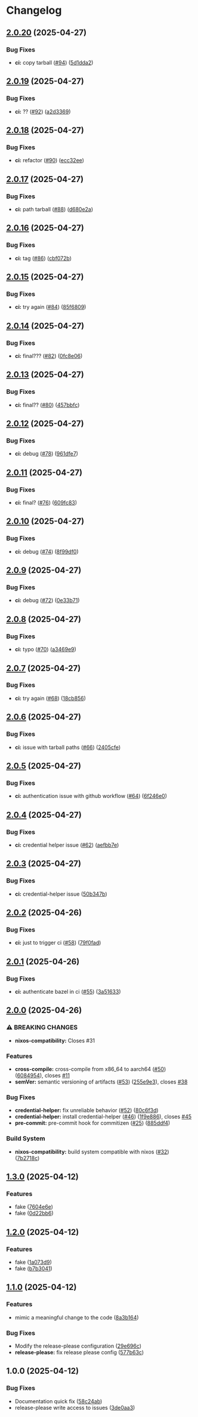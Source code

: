 # Changelog

## [2.0.20](https://github.com/alemoreno991/BazelStarterTemplate/compare/v2.0.19...v2.0.20) (2025-04-27)


### Bug Fixes

* **ci:** copy tarball ([#94](https://github.com/alemoreno991/BazelStarterTemplate/issues/94)) ([5d1dda2](https://github.com/alemoreno991/BazelStarterTemplate/commit/5d1dda242128e2eca0c8df4ad4c1aef896712ea5))

## [2.0.19](https://github.com/alemoreno991/BazelStarterTemplate/compare/v2.0.18...v2.0.19) (2025-04-27)


### Bug Fixes

* **ci:** ?? ([#92](https://github.com/alemoreno991/BazelStarterTemplate/issues/92)) ([a2d3369](https://github.com/alemoreno991/BazelStarterTemplate/commit/a2d3369a3cd5855abdb9d84970427fde05d5fc3b))

## [2.0.18](https://github.com/alemoreno991/BazelStarterTemplate/compare/v2.0.17...v2.0.18) (2025-04-27)


### Bug Fixes

* **ci:** refactor ([#90](https://github.com/alemoreno991/BazelStarterTemplate/issues/90)) ([ecc32ee](https://github.com/alemoreno991/BazelStarterTemplate/commit/ecc32eecb09140964015fa192b84e6666a968c58))

## [2.0.17](https://github.com/alemoreno991/BazelStarterTemplate/compare/v2.0.16...v2.0.17) (2025-04-27)


### Bug Fixes

* **ci:** path tarball ([#88](https://github.com/alemoreno991/BazelStarterTemplate/issues/88)) ([d680e2a](https://github.com/alemoreno991/BazelStarterTemplate/commit/d680e2a27dbe945a95564c1f7661a4be4d89759f))

## [2.0.16](https://github.com/alemoreno991/BazelStarterTemplate/compare/v2.0.15...v2.0.16) (2025-04-27)


### Bug Fixes

* **ci:** tag ([#86](https://github.com/alemoreno991/BazelStarterTemplate/issues/86)) ([cbf072b](https://github.com/alemoreno991/BazelStarterTemplate/commit/cbf072b8b15e5f38d21ea7f26a38fe052ae9b82f))

## [2.0.15](https://github.com/alemoreno991/BazelStarterTemplate/compare/v2.0.14...v2.0.15) (2025-04-27)


### Bug Fixes

* **ci:** try again ([#84](https://github.com/alemoreno991/BazelStarterTemplate/issues/84)) ([85f6809](https://github.com/alemoreno991/BazelStarterTemplate/commit/85f6809e97dffe7b509144cd806ee085d41f374f))

## [2.0.14](https://github.com/alemoreno991/BazelStarterTemplate/compare/v2.0.13...v2.0.14) (2025-04-27)


### Bug Fixes

* **ci:** final??? ([#82](https://github.com/alemoreno991/BazelStarterTemplate/issues/82)) ([0fc8e06](https://github.com/alemoreno991/BazelStarterTemplate/commit/0fc8e06721bd468385d39e25e813fa356a0016c3))

## [2.0.13](https://github.com/alemoreno991/BazelStarterTemplate/compare/v2.0.12...v2.0.13) (2025-04-27)


### Bug Fixes

* **ci:** final?? ([#80](https://github.com/alemoreno991/BazelStarterTemplate/issues/80)) ([457bbfc](https://github.com/alemoreno991/BazelStarterTemplate/commit/457bbfc92389512a0b6bd6bd475cdbce6b026943))

## [2.0.12](https://github.com/alemoreno991/BazelStarterTemplate/compare/v2.0.11...v2.0.12) (2025-04-27)


### Bug Fixes

* **ci:** debug ([#78](https://github.com/alemoreno991/BazelStarterTemplate/issues/78)) ([961dfe7](https://github.com/alemoreno991/BazelStarterTemplate/commit/961dfe742c65801b25a3e1cf552506d9bd809c7c))

## [2.0.11](https://github.com/alemoreno991/BazelStarterTemplate/compare/v2.0.10...v2.0.11) (2025-04-27)


### Bug Fixes

* **ci:** final? ([#76](https://github.com/alemoreno991/BazelStarterTemplate/issues/76)) ([609fc83](https://github.com/alemoreno991/BazelStarterTemplate/commit/609fc83bb411c070737833d4b090cf056f470be6))

## [2.0.10](https://github.com/alemoreno991/BazelStarterTemplate/compare/v2.0.9...v2.0.10) (2025-04-27)


### Bug Fixes

* **ci:** debug  ([#74](https://github.com/alemoreno991/BazelStarterTemplate/issues/74)) ([8f99df0](https://github.com/alemoreno991/BazelStarterTemplate/commit/8f99df0afb6a2cecdf7566e9b76833c02d5801d0))

## [2.0.9](https://github.com/alemoreno991/BazelStarterTemplate/compare/v2.0.8...v2.0.9) (2025-04-27)


### Bug Fixes

* **ci:** debug ([#72](https://github.com/alemoreno991/BazelStarterTemplate/issues/72)) ([0e33b71](https://github.com/alemoreno991/BazelStarterTemplate/commit/0e33b71583ace5d44454df6940a0f0490fb317bd))

## [2.0.8](https://github.com/alemoreno991/BazelStarterTemplate/compare/v2.0.7...v2.0.8) (2025-04-27)


### Bug Fixes

* **ci:** typo ([#70](https://github.com/alemoreno991/BazelStarterTemplate/issues/70)) ([a3469e9](https://github.com/alemoreno991/BazelStarterTemplate/commit/a3469e9540d9c8f5dc555d1db96ac4a3800d70aa))

## [2.0.7](https://github.com/alemoreno991/BazelStarterTemplate/compare/v2.0.6...v2.0.7) (2025-04-27)


### Bug Fixes

* **ci:** try again ([#68](https://github.com/alemoreno991/BazelStarterTemplate/issues/68)) ([18cb856](https://github.com/alemoreno991/BazelStarterTemplate/commit/18cb856c6138975be6818ed6cfc6dfb3dbd1d512))

## [2.0.6](https://github.com/alemoreno991/BazelStarterTemplate/compare/v2.0.5...v2.0.6) (2025-04-27)


### Bug Fixes

* **ci:** issue with tarball paths ([#66](https://github.com/alemoreno991/BazelStarterTemplate/issues/66)) ([2405cfe](https://github.com/alemoreno991/BazelStarterTemplate/commit/2405cfedb2aeda0e13550ca6f1bb08148deaf497))

## [2.0.5](https://github.com/alemoreno991/BazelStarterTemplate/compare/v2.0.4...v2.0.5) (2025-04-27)


### Bug Fixes

* **ci:** authentication issue with github workflow ([#64](https://github.com/alemoreno991/BazelStarterTemplate/issues/64)) ([6f246e0](https://github.com/alemoreno991/BazelStarterTemplate/commit/6f246e0b835a479c09c7e6f9c3eabb4386d27b69))

## [2.0.4](https://github.com/alemoreno991/BazelStarterTemplate/compare/v2.0.3...v2.0.4) (2025-04-27)


### Bug Fixes

* **ci:** credential helper issue ([#62](https://github.com/alemoreno991/BazelStarterTemplate/issues/62)) ([aefbb7e](https://github.com/alemoreno991/BazelStarterTemplate/commit/aefbb7e4e7aa0d429e52d7dc2637ea1e88928cdc))

## [2.0.3](https://github.com/alemoreno991/BazelStarterTemplate/compare/v2.0.2...v2.0.3) (2025-04-27)


### Bug Fixes

* **ci:** credential-helper issue ([50b347b](https://github.com/alemoreno991/BazelStarterTemplate/commit/50b347b4569e416629e97011fe69dfaf5e381b03))

## [2.0.2](https://github.com/alemoreno991/BazelStarterTemplate/compare/v2.0.1...v2.0.2) (2025-04-26)


### Bug Fixes

* **ci:** just to trigger ci ([#58](https://github.com/alemoreno991/BazelStarterTemplate/issues/58)) ([79f0fad](https://github.com/alemoreno991/BazelStarterTemplate/commit/79f0fad99236e9e30e59a1b78f9580d81e034c0f))

## [2.0.1](https://github.com/alemoreno991/BazelStarterTemplate/compare/v2.0.0...v2.0.1) (2025-04-26)


### Bug Fixes

* **ci:** authenticate bazel in ci ([#55](https://github.com/alemoreno991/BazelStarterTemplate/issues/55)) ([3a51633](https://github.com/alemoreno991/BazelStarterTemplate/commit/3a516338cefebbbdfb2d87be22d1e0e0ae511f16))

## [2.0.0](https://github.com/alemoreno991/BazelStarterTemplate/compare/v1.3.0...v2.0.0) (2025-04-26)


### ⚠ BREAKING CHANGES

* **nixos-compatibility:** Closes #31

### Features

* **cross-compile:** cross-compile from x86_64 to aarch64 ([#50](https://github.com/alemoreno991/BazelStarterTemplate/issues/50)) ([6084954](https://github.com/alemoreno991/BazelStarterTemplate/commit/608495419391c722bc43a44579c1bdab748c0122)), closes [#11](https://github.com/alemoreno991/BazelStarterTemplate/issues/11)
* **semVer:** semantic versioning of artifacts ([#53](https://github.com/alemoreno991/BazelStarterTemplate/issues/53)) ([255e9e3](https://github.com/alemoreno991/BazelStarterTemplate/commit/255e9e3c45f0768ff91ca10c1cc4b9266dc77519)), closes [#38](https://github.com/alemoreno991/BazelStarterTemplate/issues/38)


### Bug Fixes

* **credential-helper:** fix unreliable behavior ([#52](https://github.com/alemoreno991/BazelStarterTemplate/issues/52)) ([80c6f3d](https://github.com/alemoreno991/BazelStarterTemplate/commit/80c6f3d3f0f8ac613a9e31a95424ab887461842f))
* **credential-helper:** install credential-helper ([#46](https://github.com/alemoreno991/BazelStarterTemplate/issues/46)) ([1f9e886](https://github.com/alemoreno991/BazelStarterTemplate/commit/1f9e88677e42c90518b96f9e2cff12abdc158d2c)), closes [#45](https://github.com/alemoreno991/BazelStarterTemplate/issues/45)
* **pre-commit:** pre-commit hook for commitizen ([#25](https://github.com/alemoreno991/BazelStarterTemplate/issues/25)) ([885ddf4](https://github.com/alemoreno991/BazelStarterTemplate/commit/885ddf4f8eb636c42e9d327574b5db0bbeebb569))


### Build System

* **nixos-compatibility:** build system compatible with nixos ([#32](https://github.com/alemoreno991/BazelStarterTemplate/issues/32)) ([7b2718c](https://github.com/alemoreno991/BazelStarterTemplate/commit/7b2718cbbb39e8647a597e85ddb7ffcbfb4d5ad1))

## [1.3.0](https://github.com/alemoreno991/BazelStarterTemplate/compare/v1.2.0...v1.3.0) (2025-04-12)


### Features

* fake ([7604e6e](https://github.com/alemoreno991/BazelStarterTemplate/commit/7604e6eb97e726eacac528b7cf4a604cf1462b2e))
* fake ([0d22bb6](https://github.com/alemoreno991/BazelStarterTemplate/commit/0d22bb618686e9cd76ba2e83bf295a0ddd15fccd))

## [1.2.0](https://github.com/alemoreno991/BazelStarterTemplate/compare/v1.1.0...v1.2.0) (2025-04-12)


### Features

* fake ([1a073d9](https://github.com/alemoreno991/BazelStarterTemplate/commit/1a073d92ddbfd504e4f81459fb2f5321eb32566d))
* fake ([b7b3041](https://github.com/alemoreno991/BazelStarterTemplate/commit/b7b3041fa40239bef9df23336252b33f88715b5a))

## [1.1.0](https://github.com/alemoreno991/BazelStarterTemplate/compare/v1.0.0...v1.1.0) (2025-04-12)


### Features

* mimic a meaningful change to the code ([8a3b164](https://github.com/alemoreno991/BazelStarterTemplate/commit/8a3b16469058068ea4275c1adbd8d20ad83fa895))


### Bug Fixes

* Modify the release-please configuration ([29e696c](https://github.com/alemoreno991/BazelStarterTemplate/commit/29e696c51021d1b31f80a5d12cbfe52e63a017d3))
* **release-please:** fix release please config ([577b63c](https://github.com/alemoreno991/BazelStarterTemplate/commit/577b63c9611f3a9874cc62523f6540ce25e28fd2))

## 1.0.0 (2025-04-12)


### Bug Fixes

* Documentation quick fix ([58c24ab](https://github.com/alemoreno991/BazelStarterTemplate/commit/58c24abd3613ac6c2ffaea5ced92b8d84c70499c))
* release-please write access to issues ([3de0aa3](https://github.com/alemoreno991/BazelStarterTemplate/commit/3de0aa3a5814c65779db416b8d9a42637b03606c))

